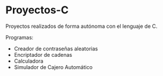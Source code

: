 # Proyectos-C

Proyectos realizados de forma autónoma con el lenguaje de C.

Programas:
- Creador de contraseñas aleatorias
- Encriptador de cadenas
- Calculadora
- Simulador de Cajero Automático

